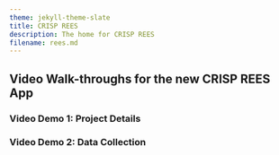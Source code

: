 ```yaml
---
theme: jekyll-theme-slate
title: CRISP REES
description: The home for CRISP REES
filename: rees.md
---
```


## Video Walk-throughs for the new CRISP REES App

### Video Demo 1:  Project Details


### Video Demo 2: Data Collection
